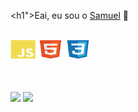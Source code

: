 
  <h1">Eai, eu sou o <a href="https://www.linkedin.com/in/samuel-battisti-63b580225/">Samuel</a> 👋 </h1>
<div ><br>
  <img align="center"  height="30" width="40" src="https://raw.githubusercontent.com/devicons/devicon/master/icons/javascript/javascript-plain.svg">  
  <img align="center" height="30" width="40" src="https://raw.githubusercontent.com/devicons/devicon/master/icons/html5/html5-original.svg">
  <img align="center" height="30" width="40" src="https://raw.githubusercontent.com/devicons/devicon/master/icons/css3/css3-original.svg">
 <br><br><br><br>
</div>
<div>
<img width=55% align="center"  src="https://github-readme-streak-stats.herokuapp.com?user=Samuelbattisti&theme=highcontrast&mode=weekly" />
<img width=40% align="center" src="https://github-readme-stats-git-main-rafaelalexandrino.vercel.app/api/top-langs/?username=Samuelbattisti&show_icons=true&theme=highcontrast&layout=compact" />
</div>

  
